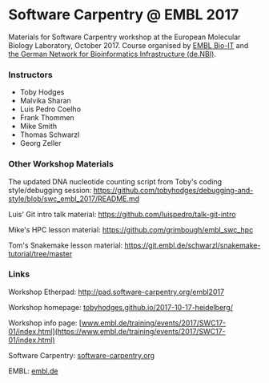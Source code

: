 # Software Carpentry @ EMBL 2017

Materials for Software Carpentry workshop at the European Molecular Biology Laboratory, October 2017. Course organised by 
[EMBL Bio-IT](https://bio-it.embl.de) and [the German Network for Bioinformatics Infrastructure (de.NBI)](http://www.denbi.de).

### Instructors

- Toby Hodges
- Malvika Sharan
- Luis Pedro Coelho
- Frank Thommen
- Mike Smith
- Thomas Schwarzl
- Georg Zeller

### Other Workshop Materials

The updated DNA nucleotide counting script from Toby's coding style/debugging session: https://github.com/tobyhodges/debugging-and-style/blob/swc_embl_2017/README.md

Luis' Git intro talk material: https://github.com/luispedro/talk-git-intro

Mike's HPC lesson material: https://github.com/grimbough/embl_swc_hpc

Tom's Snakemake lesson material: https://git.embl.de/schwarzl/snakemake-tutorial/tree/master

### Links

Workshop Etherpad: http://pad.software-carpentry.org/embl2017

Workshop homepage: [tobyhodges.github.io/2017-10-17-heidelberg/](https://tobyhodges.github.io/2017-10-17-heidelberg/)

Workshop info page: [www.embl.de/training/events/2017/SWC17-01/index.html](https://www.embl.de/training/events/2017/SWC17-01/index.html)

Software Carpentry: [software-carpentry.org](https://software-carpentry.org/)

EMBL: [embl.de](https://embl.de)


